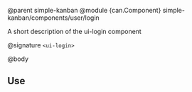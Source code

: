 @parent simple-kanban
@module {can.Component} simple-kanban/components/user/login <ui-login>

A short description of the ui-login component

@signature `<ui-login>`

@body

## Use

